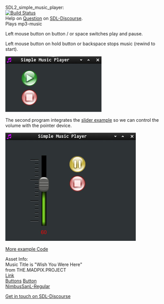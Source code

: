 SDL2_simple_music_player:  
[![Build Status](https://travis-ci.org/Acry/SDL2_simple_music_player.svg?branch=master)](https://travis-ci.org/Acry/SDL2_simple_music_player)  
Help on [Question](https://discourse.libsdl.org/t/how-to-load-audio-and-make-a-button/24223/1) on [SDL-Discourse](https://discourse.libsdl.org).  
Plays mp3-music  

Left mouse button on button / or space switches play and pause.

Left mouse button on hold button or
backspace stops music (rewind to start).

![Screenshot](./screenshot.png)  

The second program integrates the [slider example](https://github.com/Acry/SDL2-Slider) so we can control the volume with the pointer device.

![Screenshot2](./screenshot2.png)  

[More example Code](https://gist.github.com/Acry/baa861b8e370c6eddbb18519c487d9d8)  



Asset Info:  
Music Title is "Wish You Were Here"  
from THE.MADPIX.PROJECT  
[Link](https://licensing.jamendo.com/de/track/1214935/wish-you-were-here)  
[Buttons](https://openclipart.org/detail/11572/audio-button-set)
[Button](https://openclipart.org/detail/184819/black-slider)  
[NimbusSanL-Regular](https://fontlibrary.org/en/font/nimbus-sans-l)  

[Get in touch on SDL-Discourse](https://discourse.libsdl.org/u/Acry/summary)